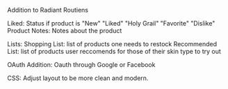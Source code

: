 Addition to Radiant Routiens

Liked:
    Status if product is "New" "Liked" "Holy Grail" "Favorite" "Dislike"
Product Notes:
    Notes about the product 

Lists:
    Shopping List:
        list of products one needs to restock
    Recommended List:
        list of products user reccomends for those of their skin type to try out

OAuth Addition:
    Oauth through Google or Facebook

CSS:
    Adjust layout to be more clean and modern. 











